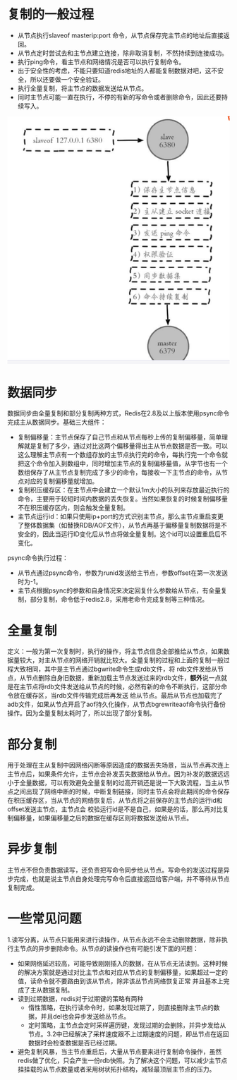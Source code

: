 # 复制的一般过程  
- 从节点执行slaveof masterip:port 命令，从节点保存完主节点的地址后直接返回。  
- 从节点定时尝试去和主节点建立连接，除非取消复制，不然持续到连接成功。  
- 执行ping命令，看主节点和网络情况是否可以执行复制命令。  
- 出于安全性的考虑，不能只要知道redis地址的人都能复制数据对吧，这不安全，所以还要做一个安全验证。  
- 执行全量复制，将主节点的数据发送给从节点。  
- 同时主节点可能一直在执行，不停的有新的写命令或者删除命令，因此还要持续写入。  

![主从复制过程](https://github.com/781303842/Mainstudy/blob/master/ALLIMG/%E5%A4%8D%E5%88%B6%E8%BF%87%E7%A8%8B.png)  

# 数据同步  
数据同步由全量复制和部分复制两种方式，Redis在2.8及以上版本使用psync命令完成主从数据同步。基础三大组件：
- 复制偏移量：主节点保存了自己节点和从节点每秒上传的复制偏移量，简单理解就是复制了多少，通过对比这两个偏移量得出主从节点数据是否一致。可以这么理解主节点有一个数组存放的主节点执行完的命令，每执行完一个命令就把这个命令加入到数组中，同时增加主节点的复制偏移量值，从字节也有一个数组保存了从主节点复制完成了多少的命令，每接收一下主节点的命令，从节点对应的复制偏移量就增加。
- 复制积压缓存区：在主节点中会建立一个默认1m大小的队列来存放最近执行的命令，主要用于较短时间内数据的丢失恢复。当然如果恢复的时候复制偏移量不在积压缓存区内，则会触发全量复制。
- 主节点运行id：如果只使用ip+port的方式识别主节点，那么主节点重启变更了整体数据集（如替换RDB/AOF文件），从节点再基于偏移量复制数据将是不安全的，因此当运行ID变化后从节点将做全量复制。这个id可以设置重启后不变化。

psync命令执行过程：  
- 从节点通过psync命令，参数为runid发送给主节点，参数offset在第一次发送时为-1。
- 主节点根据psync的参数和自身情况来决定回复什么参数给从节点，有全量复制，部分复制，命令低于redis2.8，采用老命令完成复制等三种情况。

# 全量复制  

定义：一般为第一次复制时，执行的操作，将主节点信息全部推给从节点，如果数据量较大，对主从节点的网络开销就比较大。全量复制的过程和上面的复制一般过程大致相同，其中是主节点通过bgwrite命令生成rdb文件，将
rdb文件发给从节点，从节点删除自身旧数据，重新加载主节点发送过来的rdb文件，**额外**说一点就是在主节点将rdb文件发送给从节点的时候，必然有新的命令不断执行，这部分命令放在缓存区，当rdb文件传输完成后再发送
给从节点。最后从节点也加载完了adb文件，如果从节点开启了aof持久化操作，从节点bgrewriteaof命令执行备份操作。因为全量复制太耗时了，所以出现了部分复制。



# 部分复制  

用于处理在主从复制中因网络闪断等原因造成的数据丢失场景，当从节点再次连上主节点后，如果条件允许，主节点会补发丢失数据给从节点。因为补发的数据远远小于全量数据，可以有效避免全量复制的过高开销还是说一下大致流程，当主从节点之间出现了网络中断的时候，中断复制链接，同时主节点会将此期间的命令保存在积压缓存区，当从节点的网络恢复后，从节点将之前保存的主节点的运行id和offset发送主节点，主节点会
校验运行id是不是自己，如果是的话，那么再对比复制偏移量，如果偏移量之后的数据在缓存区则将数据发送给从节点。  

# 异步复制  
主节点不但负责数据读写，还负责把写命令同步给从节点。写命令的发送过程是异步完成，也就是说主节点自身处理完写命令后直接返回给客户端，并不等待从节点复制完成。  

# 一些常见问题  
1.读写分离，从节点只能用来进行读操作，从节点永远不会主动删除数据，除非执行主节点的异步删除命令。从节点的读操作也有可能引发下面的问题：
- 如果网络延迟较高，可能导致刚刚插入的数据，在从节点无法读到。这种时候的解决方案就是通过对比主节点和对应从节点的复制偏移量，如果超过一定的值，读命令就不要路由到该从节点，除非该丛节点网络恢复正常
并且基本上完成了主从数据复制。  
- 读到过期数据，redis对于过期键的策略有两种
    - 惰性策略，在执行读命令时，如果发现过期了，则直接删除主节点的数据，并且del也会异步发送给丛节点。
    - 定时策略，主节点会定时采样遍历键，发现过期的会删除，并异步发给从节点。3.2中已经解决了采样速度跟不上过期速度的问题，即丛节点在返回数据时会检查数据是否已经过期。  
- 避免复制风暴，当主节点重启后，大量从节点要来进行复制命令操作，虽然redis做了优化，只会产生一份rdb快照。为了解决这个问题，可以减少主节点挂挂载的从节点数量或者采用树状拓扑结构，减轻最顶层主节点的压力。

